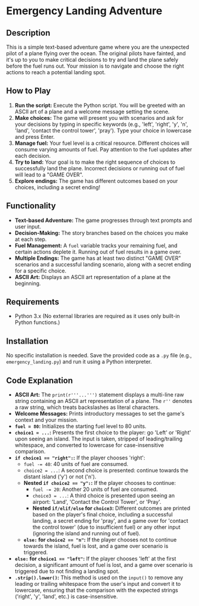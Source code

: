 # Emergency Landing Adventure

## Description

This is a simple text-based adventure game where you are the unexpected pilot of a plane flying over the ocean. The original pilots have fainted, and it's up to you to make critical decisions to try and land the plane safely before the fuel runs out. Your mission is to navigate and choose the right actions to reach a potential landing spot.

## How to Play

1.  **Run the script:** Execute the Python script. You will be greeted with an ASCII art of a plane and a welcome message setting the scene.
2.  **Make choices:** The game will present you with scenarios and ask for your decisions by typing in specific keywords (e.g., 'left', 'right', 'y', 'n', 'land', 'contact the control tower', 'pray'). Type your choice in lowercase and press Enter.
3.  **Manage fuel:** Your fuel level is a critical resource. Different choices will consume varying amounts of fuel. Pay attention to the fuel updates after each decision.
4.  **Try to land:** Your goal is to make the right sequence of choices to successfully land the plane. Incorrect decisions or running out of fuel will lead to a "GAME OVER".
5.  **Explore endings:** The game has different outcomes based on your choices, including a secret ending!

## Functionality

* **Text-based Adventure:** The game progresses through text prompts and user input.
* **Decision-Making:** The story branches based on the choices you make at each step.
* **Fuel Management:** A `fuel` variable tracks your remaining fuel, and certain actions deplete it. Running out of fuel results in a game over.
* **Multiple Endings:** The game has at least two distinct "GAME OVER" scenarios and a successful landing scenario, along with a secret ending for a specific choice.
* **ASCII Art:** Displays an ASCII art representation of a plane at the beginning.

## Requirements

* Python 3.x (No external libraries are required as it uses only built-in Python functions.)

## Installation

No specific installation is needed. Save the provided code as a `.py` file (e.g., `emergency_landing.py`) and run it using a Python interpreter.

## Code Explanation

* **ASCII Art:** The `print(r'''...''')` statement displays a multi-line raw string containing an ASCII art representation of a plane. The `r''` denotes a raw string, which treats backslashes as literal characters.
* **Welcome Messages:** Prints introductory messages to set the game's context and your mission.
* **`fuel = 80`:** Initializes the starting fuel level to 80 units.
* **`choice1 = ...`:** Presents the first choice to the player: go 'Left' or 'Right' upon seeing an island. The input is taken, stripped of leading/trailing whitespace, and converted to lowercase for case-insensitive comparison.
* **`if choice1 == "right":`:** If the player chooses 'right':
    * `fuel -= 40`: 40 units of fuel are consumed.
    * `choice2 = ...`: A second choice is presented: continue towards the distant island ('y') or not ('n').
    * **Nested `if choice2 == "y":`:** If the player chooses to continue:
        * `fuel -= 20`: Another 20 units of fuel are consumed.
        * `choice3 = ...`: A third choice is presented upon seeing an airport: 'Land', 'Contact the Control Tower', or 'Pray'.
        * **Nested `if/elif/else` for `choice3`:** Different outcomes are printed based on the player's final choice, including a successful landing, a secret ending for 'pray', and a game over for 'contact the control tower' (due to insufficient fuel) or any other input (ignoring the island and running out of fuel).
    * **`else:` for `choice2 == "n"`:** If the player chooses not to continue towards the island, fuel is lost, and a game over scenario is triggered.
* **`else:` for `choice1 == "left"`:** If the player chooses 'left' at the first decision, a significant amount of fuel is lost, and a game over scenario is triggered due to not finding a landing spot.
* **`.strip().lower()`:** This method is used on the `input()` to remove any leading or trailing whitespace from the user's input and convert it to lowercase, ensuring that the comparison with the expected strings ('right', 'y', 'land', etc.) is case-insensitive.
